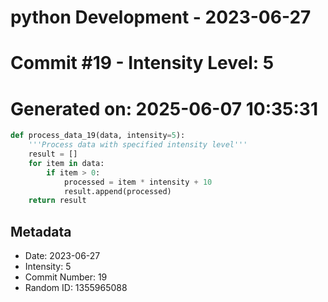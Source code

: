 ﻿# python Development - 2023-06-27
# Commit #19 - Intensity Level: 5
# Generated on: 2025-06-07 10:35:31
```python
def process_data_19(data, intensity=5):
    '''Process data with specified intensity level'''
    result = []
    for item in data:
        if item > 0:
            processed = item * intensity + 10
            result.append(processed)
    return result
```
## Metadata
- Date: 2023-06-27
- Intensity: 5
- Commit Number: 19
- Random ID: 1355965088
